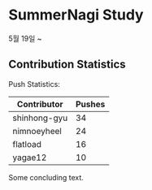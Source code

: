 # SummerNagi Study

5월 19일 ~ 

## Contribution Statistics

Push Statistics:

| Contributor | Pushes |
| ----------- | ------ |
| shinhong-gyu | 34 |
| nimnoeyheel | 24 |
| flatload | 16 |
| yagae12 | 10 |

Some concluding text.
